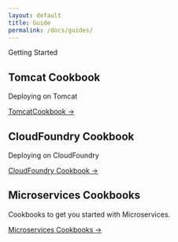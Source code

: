 ```yaml
---
layout: default
title: Guide
permalink: /docs/guides/
---
```


<section class="intro">
  <div class="grid">
    <div class="unit whole center-on-mobiles">
      <p class="first">Getting Started</p>
    </div>
  </div>
</section>
<section class="features">
  <div class="grid">
    <div class="unit one-third">
      <h2>Tomcat Cookbook</h2>
      <p>
        Deploying on Tomcat
       </p>
      <a href="TomcatCookbook">TomcatCookbook &rarr;</a>
    </div>
    <div class="unit one-third">
      <h2>CloudFoundry Cookbook</h2>
      <p>Deploying on CloudFoundry</p>
      <a href="CloudFoundryCookbook">CloudFoundry Cookbook &rarr;</a>
    </div>
    <div class="unit one-third">
      <h2>Microservices Cookbooks</h2>
      <p>
        Cookbooks to get you started with Microservices.
      </p>
      <a href="MicroservicesCookbook">Microservices Cookbooks &rarr;</a>
    </div>
    <div class="clear"></div>
  </div>
</section>



